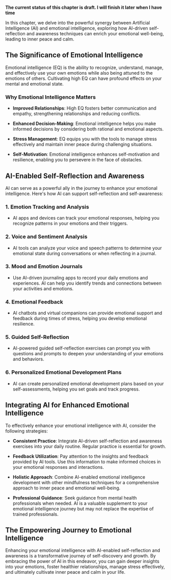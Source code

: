 **The current status of this chapter is draft. I will finish it later when I have time**

In this chapter, we delve into the powerful synergy between Artificial Intelligence (AI) and emotional intelligence, exploring how AI-driven self-reflection and awareness techniques can enrich your emotional well-being, leading to inner peace and calm.

The Significance of Emotional Intelligence
------------------------------------------

Emotional intelligence (EQ) is the ability to recognize, understand, manage, and effectively use your own emotions while also being attuned to the emotions of others. Cultivating high EQ can have profound effects on your mental and emotional state.

### **Why Emotional Intelligence Matters**

* **Improved Relationships**: High EQ fosters better communication and empathy, strengthening relationships and reducing conflicts.

* **Enhanced Decision-Making**: Emotional intelligence helps you make informed decisions by considering both rational and emotional aspects.

* **Stress Management**: EQ equips you with the tools to manage stress effectively and maintain inner peace during challenging situations.

* **Self-Motivation**: Emotional intelligence enhances self-motivation and resilience, enabling you to persevere in the face of obstacles.

AI-Enabled Self-Reflection and Awareness
----------------------------------------

AI can serve as a powerful ally in the journey to enhance your emotional intelligence. Here's how AI can support self-reflection and self-awareness:

### 1. **Emotion Tracking and Analysis**

* AI apps and devices can track your emotional responses, helping you recognize patterns in your emotions and their triggers.

### 2. **Voice and Sentiment Analysis**

* AI tools can analyze your voice and speech patterns to determine your emotional state during conversations or when reflecting in a journal.

### 3. **Mood and Emotion Journals**

* Use AI-driven journaling apps to record your daily emotions and experiences. AI can help you identify trends and connections between your activities and emotions.

### 4. **Emotional Feedback**

* AI chatbots and virtual companions can provide emotional support and feedback during times of stress, helping you develop emotional resilience.

### 5. **Guided Self-Reflection**

* AI-powered guided self-reflection exercises can prompt you with questions and prompts to deepen your understanding of your emotions and behaviors.

### 6. **Personalized Emotional Development Plans**

* AI can create personalized emotional development plans based on your self-assessments, helping you set goals and track progress.

Integrating AI for Enhanced Emotional Intelligence
--------------------------------------------------

To effectively enhance your emotional intelligence with AI, consider the following strategies:

* **Consistent Practice**: Integrate AI-driven self-reflection and awareness exercises into your daily routine. Regular practice is essential for growth.

* **Feedback Utilization**: Pay attention to the insights and feedback provided by AI tools. Use this information to make informed choices in your emotional responses and interactions.

* **Holistic Approach**: Combine AI-enabled emotional intelligence development with other mindfulness techniques for a comprehensive approach to inner peace and emotional well-being.

* **Professional Guidance**: Seek guidance from mental health professionals when needed. AI is a valuable supplement to your emotional intelligence journey but may not replace the expertise of trained professionals.

The Empowering Journey to Emotional Intelligence
------------------------------------------------

Enhancing your emotional intelligence with AI-enabled self-reflection and awareness is a transformative journey of self-discovery and growth. By embracing the power of AI in this endeavor, you can gain deeper insights into your emotions, foster healthier relationships, manage stress effectively, and ultimately cultivate inner peace and calm in your life.
